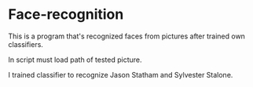 # Face-recognition
This is a program that's recognized faces from pictures after trained own classifiers.

In script must load path of tested picture.

I trained classifier to recognize Jason Statham and Sylvester Stalone.
